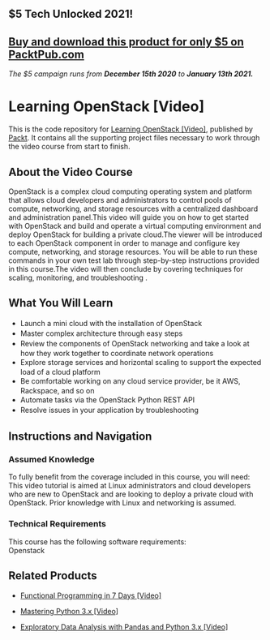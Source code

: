 ## $5 Tech Unlocked 2021!
[Buy and download this product for only $5 on PacktPub.com](https://www.packtpub.com/)
-----
*The $5 campaign         runs from __December 15th 2020__ to __January 13th 2021.__*

# Learning OpenStack [Video]
This is the code repository for [Learning OpenStack [Video]](https://www.packtpub.com/virtualization-and-cloud/learning-openstack-video?utm_source=github&utm_medium=repository&utm_campaign=9781786462039), published by [Packt](https://www.packtpub.com/?utm_source=github). It contains all the supporting project files necessary to work through the video course from start to finish.
## About the Video Course
OpenStack is a complex cloud computing operating system and platform that allows cloud developers and administrators to control pools of compute, networking, and storage resources with a centralized dashboard and administration panel.This video will guide you on how to get started with OpenStack and build and operate a virtual computing environment and deploy OpenStack for building a private cloud.The viewer will be introduced to each OpenStack component in order to manage and configure key compute, networking, and storage resources. You will be able to run these commands in your own test lab through step-by-step instructions provided in this course.The video will then conclude by covering techniques for scaling, monitoring, and troubleshooting .

<H2>What You Will Learn</H2>
<DIV class=book-info-will-learn-text>
<UL>
<LI><SPAN style="LINE-HEIGHT: 20px; BACKGROUND-COLOR: transparent">Launch a mini cloud with the installation of OpenStack</SPAN> 
<LI><SPAN style="LINE-HEIGHT: 20px; BACKGROUND-COLOR: transparent">Master complex architecture through easy steps</SPAN> 
<LI><SPAN style="LINE-HEIGHT: 20px; BACKGROUND-COLOR: transparent">Review the components of OpenStack networking and take a look at how they work together to coordinate network operations</SPAN> 
<LI><SPAN style="LINE-HEIGHT: 20px; BACKGROUND-COLOR: transparent">Explore storage services and horizontal scaling to support the expected load of a cloud platform&nbsp;</SPAN> 
<LI><SPAN style="LINE-HEIGHT: 20px; BACKGROUND-COLOR: transparent">Be comfortable working on any cloud service provider, be it AWS, Rackspace, and so on</SPAN> 
<LI><SPAN style="LINE-HEIGHT: 20px; BACKGROUND-COLOR: transparent">Automate tasks via the OpenStack Python REST API&nbsp;</SPAN> 
<LI><SPAN style="LINE-HEIGHT: 20px; BACKGROUND-COLOR: transparent">Resolve issues in your application by troubleshooting</SPAN> </LI></UL></DIV>

## Instructions and Navigation
### Assumed Knowledge
To fully benefit from the coverage included in this course, you will need:<br/>
This video tutorial is aimed at Linux administrators and cloud developers who are new to OpenStack and are looking to deploy a private cloud with OpenStack. Prior knowledge with Linux and networking is assumed.
### Technical Requirements
This course has the following software requirements:<br/>
Openstack

## Related Products
* [Functional Programming in 7 Days [Video]](https://www.packtpub.com/application-development/functional-programming-7-days-video?utm_source=github&utm_medium=repository&utm_campaign=9781788990295)

* [Mastering Python 3.x [Video]](https://www.packtpub.com/application-development/mastering-python-3x-video?utm_source=github&utm_medium=repository&utm_campaign=9781789955347)

* [Exploratory Data Analysis with Pandas and Python 3.x [Video]](https://www.packtpub.com/application-development/exploratory-data-analysis-pandas-and-python-3x-video?utm_source=github&utm_medium=repository&utm_campaign=9781789959116)

